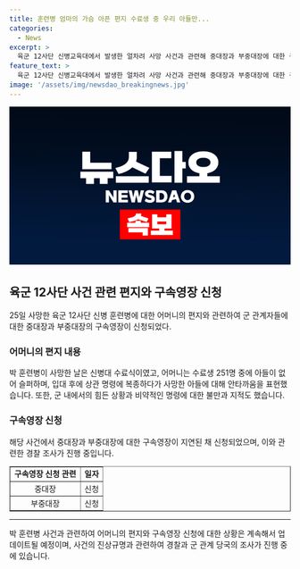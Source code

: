 ```yaml
---
title: 훈련병 엄마의 가슴 아픈 편지 수료생 중 우리 아들만...
categories:
  - News
excerpt: >
  육군 12사단 신병교육대에서 발생한 얼차려 사망 사건과 관련해 중대장과 부중대장에 대한 구속영장이 신청됐다. 사건 발생로부터 26일이 흘렀지만, 중대장 등에 대한 구속영장은 지난 13일의 피의자 조사 이후 닷새 만에 나왔다. 이에 앞서 박 훈련병 어머니의 편지가 공개되며 군 내부에서 논란이 일고 있는 가운데, 군인권센터는 박 훈련병 추모 시민분향소를 운영하고 있다. 이에 대한 시민들의 관심이 증폭되고 있다. (150자)
feature_text: >
  육군 12사단 신병교육대에서 발생한 얼차려 사망 사건과 관련해 중대장과 부중대장에 대한 구속영장이 신청됐다. 사건 발생로부터 26일이 흘렀지만, 중대장 등에 대한 구속영장은 지난 13일의 피의자 조사 이후 닷새 만에 나왔다. 이에 앞서 박 훈련병 어머니의 편지가 공개되며 군 내부에서 논란이 일고 있는 가운데, 군인권센터는 박 훈련병 추모 시민분향소를 운영하고 있다. 이에 대한 시민들의 관심이 증폭되고 있다. (150자)
image: '/assets/img/newsdao_breakingnews.jpg'
---
```


<p><img src="/assets/img/newsdao_breakingnews.jpg" alt="pcversion 속보" /></p>

<h2 data-ke-size="size26">육군 12사단 사건 관련 편지와 구속영장 신청</h2>

<p data-ke-size="size16">25일 사망한 육군 12사단 신병 훈련병에 대한 어머니의 편지와 관련하여 군 관계자들에 대한 중대장과 부중대장의 구속영장이 신청되었다.</p>

<h3>어머니의 편지 내용</h3>

<p data-ke-size="size16">박 훈련병이 사망한 날은 신병대 수료식이였고, 어머니는 수료생 251명 중에 아들이 없어 슬퍼하며, 입대 후에 상관 명령에 복종하다가 사망한 아들에 대해 안타까움을 표현했습니다. 또한, 군 내에서의 힘든 상황과 비약적인 명령에 대한 불만과 지적도 했습니다.</p>

<h3>구속영장 신청</h3>

<p data-ke-size="size16">해당 사건에서 중대장과 부중대장에 대한 구속영장이 지연된 채 신청되었으며, 이와 관련한 경찰 조사가 진행 중입니다.</p>

<table border="1" style="width: 100%;">
<tbody>
<tr>
<td style="text-align: center; height: 17px;"><b>구속영장 신청 관련</b></td>
<td style="text-align: center; height: 17px;"><b>일자</b></td>
</tr>
<tr>
<td style="text-align: center; height: 17px;">중대장</td>
<td style="text-align: center; height: 17px;">신청</td>
</tr>
<tr>
<td style="text-align: center; height: 17px;">부중대장</td>
<td style="text-align: center; height: 17px;">신청</td>
</tr>
</tbody>
</table>

<hr>

<p data-ke-size="size16">박 훈련병 사건과 관련하여 어머니의 편지와 구속영장 신청에 대한 상황은 계속해서 업데이트될 예정이며, 사건의 진상규명과 관련하여 경찰과 군 관계 당국의 조사가 진행 중에 있습니다.</p>

